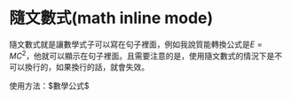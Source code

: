 # 隨文數式(math inline mode)
隨文數式就是讓數學式子可以寫在句子裡面，例如我說質能轉換公式是$E=MC^2$，他就可以顯示在句子裡面。且需要注意的是，使用隨文數式的情況下是不可以換行的，如果換行的話，就會失效。

使用方法：\$數學公式\$

